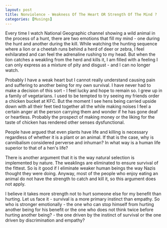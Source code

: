 ```yaml
---
layout: post  
title: Nonviolence - Weakness Of The Heart OR Strength Of The Mind ?
categories: [Musings]  
---
```


Every time I watch National Geographic channel showing a wild animal in the process of a hunt, 
there are two emotions that fill my mind - one during the hunt and another during the kill. 
While watching the hunting sequence where a lion or a cheetah runs behind a herd of deer or 
zebra, I feel exhilarated and can feel the adrenaline rushing to my head. But when the lion 
catches a weakling from the herd and kills it, I am filled with a feeling I can only
express as a mixture of pity and disgust - and I can no longer watch.  

Probably I have a weak heart but I cannot really understand causing pain and suffering to 
another being for my own survival. I have never had to make a decision of this sort - I feel 
lucky and hope to remain so. I grew up in a family of vegetarians. I used to be tempted to try 
seeing my friends order a chicken bucket at KFC. But the moment I see hens being carried upside
down with all their feet tied together all the while making noises I feel a certain anger at 
the person carrying them and wonder if he has gone deaf or heartless. Probably the prospect
of making money or the liking for the taste of chicken has rendered other senses dysfunctional.  

People have argued that even plants have life and killing is necessary regardless of whether it 
is a plant or an animal. If that is the case, why is cannibalism considered perverse and 
inhuman? In what way is a human life superior to that of a hen's life?  

There is another argument that it is the way natural selection is implemented by nature. 
The weaklings are eliminated to ensure survival of the fittest. So is it good if I eliminate 
weaker human beings the way Nazis thought they were doing. Anyway, most of the people who enjoy 
eating an animal do not have the strength to catch and kill it, so this argument does not apply.  

I believe it takes more strength not to hurt someone else for my benefit than hurting. Let 
us face it - survival is a more primary instinct than empathy. So who is stronger emotionally - 
the one who can stop himself from hurting another being for his benefit or the one who does 
not think twice before hurting another being? - the one driven by the instinct of survival or 
the one driven by discrimination and empathy?